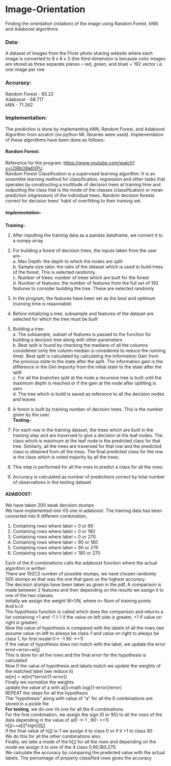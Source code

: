 # Image-Orientation
Finding the orientation (rotation) of the image using  Random Forest, kNN and Adaboost algorithms

### Data:
A dataset of images from the Flickr photo sharing website where each image is converted to 8 x 8 x 3 (the third dimension is because color images are stored as three separate planes – red, green, and blue) = 192 vector i.e. one image per row

### Accuracy:
Random Forest - 65.22 <br>
Adaboost - 68.717 <br>
kNN - 71.262 <br>

### Implementation:
The prediction is done by implementing kNN, Random Forest, and Adaboost Algorithm from scratch (no python ML libraries were used). Implementation of these algorithms have been done as follows-

#### Random Forest:
Reference for the program: https://www.youtube.com/watch?v=LDRbO9a6XPU <br>
Random Forest Classification is a supervised learning algorithm. It is an ensemble learning method for classification, regression and other tasks that operates by constructing a multitude of decision trees at training time and outputting the class that is the mode of the classes (classification) or mean prediction (regression) of the individual trees. Random decision forests correct for decision trees' habit of overfitting to their training set. <br>
##### Implementation- <br>
**Training-** <br>
1. After inputting the training data as a pandas dataframe, we convert it to a numpy array <br>
2.  For building a forest of decision trees, the inputs taken from the user are- <br>
a. Max Depth: the depth to which the nodes are split <br>
b. Sample size ratio: the ratio of the dataset which is used to build trees of the forest. This is selected randomly. <br>
c. Number of trees: number of trees which are built for the forest <br>
d. Number of features: the number of features from the full set of 192 features to consider building the tree. These are selected randomly <br>
3. In the program, the features have been set as the best and optimum (running time is reasonable) <br>
4. Before initializing a tree, subsample and features of the dataset are selected for which the tree must be built <br>
5. Building a tree- <br>
a. The subsample, subset of features is passed to the function for building a decision tree along with other parameters <br>
b. Best split is found by checking the medians of all the columns considered (only the column median is considered to reduce the running time). Best split is calculated by calculating the Information Gain from the previous state to the state after the split. The information gain is the difference in the Gini Impurity from the initial state to the state after the split. <br>
c. For all the branches split at the node a recursive tree is built until the maximum depth is reached or if the gain at the node after splitting is zero <br>
d. The tree which is build is saved as reference to all the decision nodes and leaves <br>
6. A forest is built by training number of decision trees. This is the number given by the user. <br>
**Testing-** <br>

1. For each row in the training dataset, the trees which are built in the training step and are traversed to give a decision at the leaf nodes. The class which is maximum at the leaf node is the predicted class for that tree. Similarly, all the trees are traversed for that row and the predicted class is obtained from all the tress. The final predicted class for the row is the class which is voted majority by all the trees. <br>
2. This step is performed for all the rows to predict a class for all the rows. <br>
3. Accuracy is calculated as number of predictions correct by total number of observations in the testing dataset 

#### ADABOOST:
We have taken 200 weak decision stumps <br>
We have implemented one VS one in adaboost. The training data has been converted into 6 different combination, <br>
1. Containing rows where label = 0 or 90 <br>
2. Containing rows where label = 0 or 180 <br>
3. Containing rows where label = 0 or 270 <br>
4. Containing rows where label = 90 or 180 <br>
5. Containing rows where label = 90 or 270 <br>
6. Containing rows where label = 180 or 270 <br>

Each of the 6 combinations calls the adaboost function where the actual algorithm is written <br>
There are 192C2 number of possible stumps, we have chosen randomly 500 stumps as that was the one that gave us the highest accuracy. <br> 
The decision stumps have been taken as given in the pdf, A comparison is made between 2 features and then depending on the results we assign it to one of the two classes. <br>
Initially we assign the weight W=1/N, where n= Num of training points <br>
And k=0 <br>
The hypothesis function is called which does the comparison and returns a list containing +1 and -1  (-1 if the value on left side is greater, +1 if value on right is greater) <br>
Now the value of hypothesis is compared with the labels of all the rows.(we assume value on left to always be class-1 and value on right to always be class 1, for first model 0-> -1 90 ->+1) <br>
If the value of hypothesis does not match with the label, we update the error <br>
error=error+w[j] <br>
This is done for all the rows and the final error for the hypothesis is calculated <br>
Now If the value of hypothesis and labels match we update the weights of the matched label (we reduce it) <br>
 w[m] = w[m]*(error/(1-error))    <br>
Finally we normalize the weights <br>
update the value of a with  a[i]=math.log((1-error)/error) <br>
REPEAT the steps for all the hypothesis     <br>
The “hypothesis” along with value of “a” for all the 6 combinations are stored in a pickle file  <br>
**For testing**, we do one Vs one for all the 6 combinations <br>
For the first combination, we assign the sign (0 or 90) to all the rows of the data depending in the value of a(0 ->-1 , 90- >+1)  <br>
 h[j]+=a[i]*sign[i][j] <br>
if the final value of h[j] is-1 we assign it to class 0 or if it +1 to class 90 <br>
We do this for all the other combinations also. <br>
Finally, we take a mode of the h[j] for all the rows and depending on the mode we assign it to one of the 4 class 0,90,180,270. <br>
We calculate the accuracy by comparing the predicted value with the actual labels. The percentage of properly classified rows gives the accuracy <br>
